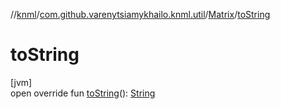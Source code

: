//[knml](../../../index.md)/[com.github.varenytsiamykhailo.knml.util](../index.md)/[Matrix](index.md)/[toString](to-string.md)

# toString

[jvm]\
open override fun [toString](to-string.md)(): [String](https://kotlinlang.org/api/latest/jvm/stdlib/kotlin/-string/index.html)
